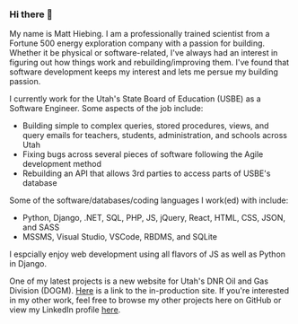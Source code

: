 ### Hi there 👋
My name is Matt Hiebing.  I am a professionally trained scientist from a Fortune 500 energy exploration company with a passion for building.  Whether it be physical or software-related, I've always had an interest in figuring out how things work and rebuilding/improving them.  I've found that software development keeps my interest and lets me persue my building passion.

I currently work for the Utah's State Board of Education (USBE) as a Software Engineer.  Some aspects of the job include:
* Building simple to complex queries, stored procedures, views, and query emails for teachers, students, administration, and schools across Utah
* Fixing bugs across several pieces of software following the Agile development method
* Rebuilding an API that allows 3rd parties to access parts of USBE's database 

Some of the software/databases/coding languages I work(ed) with include:
* Python, Django, .NET, SQL, PHP, JS, jQuery, React, HTML, CSS, JSON, and SASS
* MSSMS, Visual Studio, VSCode, RBDMS, and SQLite

I espcially enjoy web development using all flavors of JS as well as Python in Django.

One of my latest projects is a new website for Utah's DNR Oil and Gas Division (DOGM).  [Here]( https://oilgas.utah.gov/) is a link to the in-production site.  If you're interested in my other work, feel free to browse my other projects here on GitHub or view my LinkedIn profile [here](https://www.linkedin.com/in/matthewhiebing/).
